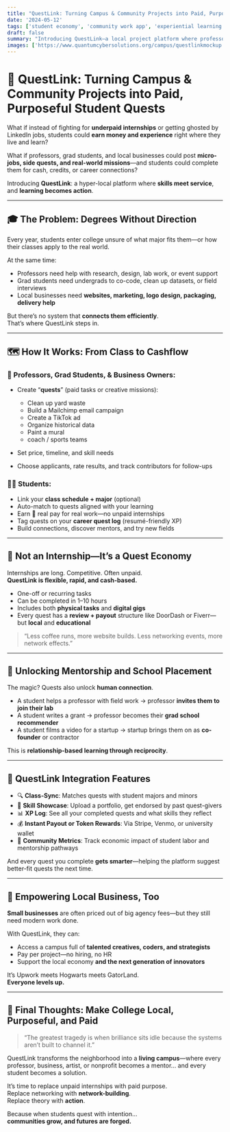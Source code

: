 ```yaml
---
title: "QuestLink: Turning Campus & Community Projects into Paid, Purposeful Student Quests"  
date: '2024-05-12'  
tags: ['student economy', 'community work app', 'experiential learning', 'gig economy', 'professor collaboration', 'quest-based learning', 'UF innovation', 'local business tech']  
draft: false  
summary: "Introducing QuestLink—a local project platform where professors, businesses, and grad students post real-world quests. Students accept them, complete them, get paid, and build networks and skills that matter—no unpaid internships, just paid purpose."  
images: ['https://www.quantumcybersolutions.org/campus/questlinkmockup.png']  
---
```


# 🧭 QuestLink: Turning Campus & Community Projects into Paid, Purposeful Student Quests

What if instead of fighting for **underpaid internships** or getting ghosted by LinkedIn jobs, students could **earn money and experience** right where they live and learn?

What if professors, grad students, and local businesses could post **micro-jobs, side quests, and real-world missions**—and students could complete them for cash, credits, or career connections?

Introducing **QuestLink**: a hyper-local platform where **skills meet service**, and **learning becomes action**.

---

## 🎓 The Problem: Degrees Without Direction

Every year, students enter college unsure of what major fits them—or how their classes apply to the real world.

At the same time:

- Professors need help with research, design, lab work, or event support  
- Grad students need undergrads to co-code, clean up datasets, or field interviews  
- Local businesses need **websites, marketing, logo design, packaging, delivery help**

But there’s no system that **connects them efficiently**.  
That’s where QuestLink steps in.

---

## 🗺️ How It Works: From Class to Cashflow

### 🧙 Professors, Grad Students, & Business Owners:
- Create “**quests**” (paid tasks or creative missions):  
  - Clean up yard waste  
  - Build a Mailchimp email campaign  
  - Create a TikTok ad  
  - Organize historical data  
  - Paint a mural
  - coach / sports teams

- Set price, timeline, and skill needs  
- Choose applicants, rate results, and track contributors for follow-ups

### 🧑‍🎓 Students:
- Link your **class schedule + major** (optional)  
- Auto-match to quests aligned with your learning  
- Earn 💸 real pay for real work—no unpaid internships  
- Tag quests on your **career quest log** (resumé-friendly XP)  
- Build connections, discover mentors, and try new fields

---

## 🎯 Not an Internship—It’s a Quest Economy

Internships are long. Competitive. Often unpaid.  
**QuestLink is flexible, rapid, and cash-based.**

- One-off or recurring tasks  
- Can be completed in 1–10 hours  
- Includes both **physical tasks** and **digital gigs**  
- Every quest has a **review + payout** structure like DoorDash or Fiverr—but **local** and **educational**

> “Less coffee runs, more website builds. Less networking events, more network effects.”

---

## 🤝 Unlocking Mentorship and School Placement

The magic? Quests also unlock **human connection**.

- A student helps a professor with field work → professor **invites them to join their lab**  
- A student writes a grant → professor becomes their **grad school recommender**  
- A student films a video for a startup → startup brings them on as **co-founder** or contractor

This is **relationship-based learning through reciprocity**.

---

## 🔗 QuestLink Integration Features

- 🔍 **Class-Sync**: Matches quests with student majors and minors  
- 🌟 **Skill Showcase**: Upload a portfolio, get endorsed by past quest-givers  
- 📊 **XP Log**: See all your completed quests and what skills they reflect  
- 💰 **Instant Payout or Token Rewards**: Via Stripe, Venmo, or university wallet  
- 🔄 **Community Metrics**: Track economic impact of student labor and mentorship pathways

And every quest you complete **gets smarter**—helping the platform suggest better-fit quests the next time.

---

## 🌱 Empowering Local Business, Too

**Small businesses** are often priced out of big agency fees—but they still need modern work done.

With QuestLink, they can:

- Access a campus full of **talented creatives, coders, and strategists**  
- Pay per project—no hiring, no HR  
- Support the local economy **and the next generation of innovators**

It’s Upwork meets Hogwarts meets GatorLand.  
**Everyone levels up.**

---

## 🧬 Final Thoughts: Make College Local, Purposeful, and Paid

> “The greatest tragedy is when brilliance sits idle because the systems aren’t built to channel it.”

QuestLink transforms the neighborhood into a **living campus**—where every professor, business, artist, or nonprofit becomes a mentor… and every student becomes a solution.

It’s time to replace unpaid internships with paid purpose.  
Replace networking with **network-building**.  
Replace theory with **action**.

Because when students quest with intention…  
**communities grow, and futures are forged.**
